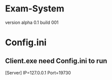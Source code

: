 # Exam-System
version alpha 0.1
build 001
# Config.ini
Client.exe need Config.ini to run
------------------------------------------------------------------------------------
[Server]
IP=127.0.0.1
Port=19730
